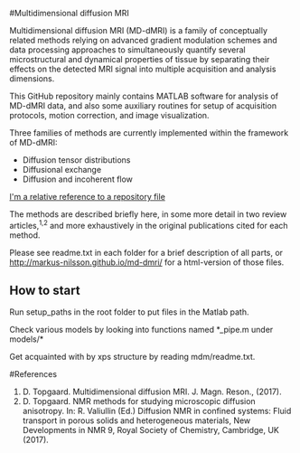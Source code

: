 #Multidimensional diffusion MRI 

Multidimensional diffusion MRI (MD-dMRI) is a family of conceptually related methods relying on advanced gradient modulation schemes and data processing approaches to simultaneously quantify several microstructural and dynamical properties of tissue by separating their effects on the detected MRI signal into multiple acquisition and analysis dimensions.

This GitHub repository mainly contains MATLAB software for analysis of MD-dMRI data, and also some auxiliary routines for setup of acquisition protocols, motion correction, and image visualization.

Three families of methods are currently implemented within the framework of MD-dMRI:
* Diffusion tensor distributions
* Diffusional exchange
* Diffusion and incoherent flow

[I'm a relative reference to a repository file](../documentation/LICENSE.md) 

The methods are described briefly here, in some more detail in two review articles,<sup>1,2</sup> and more exhaustively in the original publications cited for each method.

Please see readme.txt in each folder for a brief description of all parts,
or http://markus-nilsson.github.io/md-dmri/ for a html-version of those
files.

## How to start

Run setup_paths in the root folder to put files in the Matlab path.

Check various models by looking into functions named \*_pipe.m under models/\*

Get acquainted with by xps structure by reading mdm/readme.txt.

#References


1. D. Topgaard. Multidimensional diffusion MRI. J. Magn. Reson.,  (2017).
2. D. Topgaard. NMR methods for studying microscopic diffusion anisotropy. In: R. Valiullin (Ed.) Diffusion NMR in confined systems: Fluid transport in porous solids and heterogeneous materials, New Developments in NMR 9, Royal Society of Chemistry, Cambridge, UK (2017).

